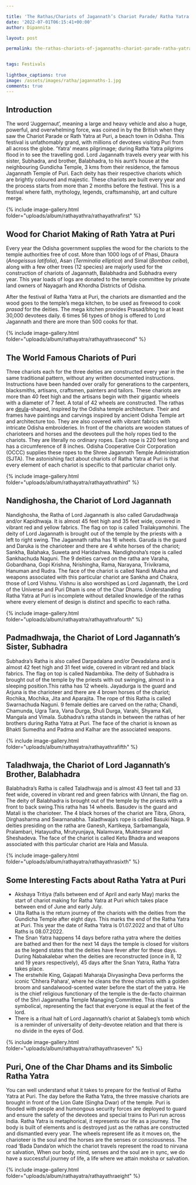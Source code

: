 ```yaml
---

title: 'The Rathas/Chariots of Jagannath’s Chariot Parade/ Ratha Yatra at Puri'
date: '2022-07-01T06:15:41+00:00'
author: Dipannita

layout: post

permalink: the-rathas-chariots-of-jagannaths-chariot-parade-ratha-yatra-at-puri/


tags: Festivals
   
lightbox_captions: true
image: /assets/images/ratha/jagannaths-1.jpg    
comments: true   
--- 
```


## Introduction

The word ‘Juggernaut’, meaning a large and heavy vehicle and also a huge, powerful, and overwhelming force, was coined in by the British when they saw the Chariot Parade or Rath Yatra at Puri, a beach town in Odisha. This festival is unfathomably grand, with millions of devotees visiting Puri from all across the globe. ‘Yatra’ means pilgrimage; during Ratha Yatra pilgrims flood in to see the travelling god. Lord Jagannath travels every year with his sister, Subhadra, and brother, Balabhadra, to his aunt’s house at the neighbouring Gundicha Temple, 3 kms from their residence, the famous Jagannath Temple of Puri. Each deity has their respective chariots which are brightly coloured and majestic. These chariots are built every year and the process starts from more than 2 months before the festival. This is a festival where faith, mythology, legends, craftsmanship, art and culture merge.

{% include image-gallery.html folder="uploads/album/rathayathra/rathayathrafirst" %}

## Wood for Chariot Making of Rath Yatra at Puri

Every year the Odisha government supplies the wood for the chariots to the temple authorities free of cost. More than 1000 logs of of Phasi, Dhaura (*Anogeissus latifolia*), Asan (*Terminalia elliptica*) and Simal (*Bombax ceiba*), along with a few other trees (12 species) are majorly used for the construction of chariots of Jagannath, Balabhadra and Subhadra every year. This year loads of logs are donated to the temple committee by private land owners of Nayagarh and Khordha Districts of Odisha.

After the festival of Ratha Yatra at Puri, the chariots are dismantled and the wood goes to the temple’s mega kitchen, to be used as firewood to cook *prasad* for the deities. The mega kitchen provides Prasad/bhog to at least 30,000 devotees daily. 6 times 56 types of bhog is offered to Lord Jagannath and there are more than 500 cooks for that.

{% include image-gallery.html folder="uploads/album/rathayatra/rathayathrasecond" %}



## The World Famous Chariots of Puri

Three chariots each for the three deities are constructed every year in the same traditional pattern, without any written documented instructions. Instructions have been handed over orally for generations to the carpenters, blacksmiths, artisans, craftsmen, painters and tailors. These chariots are more than 40 feet high and the artisans begin with their gigantic wheels with a diameter of 7 feet. A total of 42 wheels are constructed. The rathas are [deula](https://en.wikipedia.org/wiki/Deula)-shaped, inspired by the Odisha temple architecture. Their and frames have paintings and carvings inspired by ancient Odisha Temple art and architecture too. They are also covered with vibrant fabrics with intricate Odisha embroideries. In front of the chariots are wooden statues of charioteers and horses and the devotees pull the holy ropes tied to the chariots. They are literally no ordinary ropes. Each rope is 220 feet long and has a circumference of 8 inches. Odisha Cooperative Coir Corporation (OCCC) supplies these ropes to the Shree Jagannath Temple Administration (SJTA). The astonishing fact about chariots of Ratha Yatra at Puri is that every element of each chariot is specific to that particular chariot only.

{% include image-gallery.html folder="uploads/album/rathayatra/rathayathrathird" %}


## Nandighosha, the Chariot of Lord Jagannath

Nandighosha, the Ratha of Lord Jagannath is also called Garudadhwaja and/or Kapidhwaja. It is almost 45 feet high and 35 feet wide, covered in vibrant red and yellow fabrics. The flag on top is called Trailakyamohini. The deity of Lord Jagannath is brought out of the temple by the priests with a left to right swing. The Jagannath ratha has 16 wheels. Garuda is the guard and Daruka is the charioteer and there are 4 white horses of the chariot; Sankha, Balahaka, Suweta and Haridashwa. Nandighosha’s rope is called Sankhachuda Naguni. The 9 deities carved on the ratha are Varaha, Gobardhana, Gopi Krishna, Nrishingha, Rama, Narayana, Trivikrama, Hanuman and Rudra. The face of the chariot is called Nandi Mukha and weapons associated with this particular chariot are Sankha and Chakra, those of Lord Vishnu. Vishnu is also worshiped as Lord Jagannath, the Lord of the Universe and Puri Dham is one of the Char Dhams. Understanding Ratha Yatra at Puri is incomplete without detailed knowledge of the rathas where every element of design is distinct and specific to each ratha.

{% include image-gallery.html folder="uploads/album/rathayatra/rathayathrafourth" %}

## Padmadhwaja, the Chariot of Lord Jagannath’s Sister, Subhadra

Subhadra’s Ratha is also called Darpadalana and/or Devadalana and is almost 42 feet high and 31 feet wide, covered in vibrant red and black fabrics. The flag on top is called Nadambika. The deity of Subhadra is brought out of the temple by the priests with out swinging, almost in a sleeping position.This ratha has 12 wheels. Jayadurga is the guard and Arjuna is the charioteer and there are 4 brown horses of the chariot; Rochika, Mochika, Jita and Aparajita. The rope of this Ratha is called Swarnachuda Naguni. 9 female deities are carved on the ratha; Chandi, Chamunda, Ugra Tara, Vana Durga, Shuli Durga, Varahi, Shyama Kali, Mangala and Vimala. Subhadra’s ratha stands in between the rathas of her brothers during Ratha Yatra at Puri. The face of the chariot is known as Bhakti Sumedha and Padma and Kalhar are the associated weapons.

{% include image-gallery.html folder="uploads/album/rathayatra/rathayathrafifth" %}

## Taladhwaja, the Chariot of Lord Jagannath’s Brother, Balabhadra

Balabhadra’s Ratha is called Taladhwaja and is almost 43 feet tall and 33 feet wide, covered in vibrant red and green fabrics with Unnani, the flag on. The deity of Balabhadra is brought out of the temple by the priests with a front to back swing.This ratha has 14 wheels. Basudev is the guard and Matali is the charioteer. The 4 black horses of the chariot are Tibra, Ghora, Dirghasharma and Swarnanabha. Taladhwaja’s rope is called Basuki Naga. 9 deities presiding on the ratha are Ganesh, Kartikeya, Sarbamangala, Pralambari, Hatayudha, Mrutyunjaya, Nalamvara, Mukteswar and Sheshadeva. The face of the chariot is called Ketu Bhadra and weapons associated with this particular chariot are Hala and Masula.

{% include image-gallery.html folder="uploads/album/rathayatra/rathayathrasixth" %}

## Some Interesting Facts about Ratha Yatra at Puri

- Akshaya Tritiya (falls between end of April and early May) marks the start of chariot making for Ratha Yatra at Puri which takes place between end of June and early July.
- Ulta Ratha is the return journey of the chariots with the deities from the Gundicha Temple after eight days. This marks the end of the Ratha Yatra at Puri. This year the date of Ratha Yatra is 01.07.2022 and that of Ulto Raths is 08.07.2022.
- The Snan Yatra happens 14 days before ratha yatra where the deities are bathed and then for the next 14 days the temple is closed for visitors as the legend states that the deities have fever after for these days. During Nabakalebar when the deities are reconstructed (once in 8, 12 and 19 years respectively), 45 days after the Snan Yatra, Ratha Yatra takes place.
- The erstwhile King, Gajapati Maharaja Divyasingha Deva performs the iconic ‘Chhera Pahara’, where he cleans the three chariots with a golden broom and sandalwood-scented water before the start of the yatra. He is the chief religious functionary of the temple is the de-facto chairman of the Shri Jagannatha Temple Managing Committee. This ritual is symbolical, representing the fact that everyone is equal at the feet of the lord.
- There is a ritual halt of Lord Jagannath’s chariot at Salabeg’s tomb which is a reminder of universality of deity-devotee relation and that there is no divide in the eyes of God.

{% include image-gallery.html folder="uploads/album/rathayatra/rathayathraseven" %}

## Puri, One of the Char Dhams and its Simbolic Ratha Yatra

You can well understand what it takes to prepare for the festival of Ratha Yatra at Puri. The day before the Ratha Yatra, the three massive chariots are brought in front of the Lion Gate (Singha Dwar) of the temple. Puri is flooded with people and humongous security forces are deployed to guard and ensure the safety of the devotees and special trains to Puri run across India. Ratha Yatra is metaphorical, it represents our life as a journey. The body is built of elements and is destroyed just as the rathas are constructed and dismantled every year. The wheels represent life as it moves on, the charioteer is the soul and the horses are the senses or consciousness. The road ‘Bada Danda’on which the chariot travels represent the road to nirvana or salvation, When our body, mind, senses and the soul are in sync, we do have a successful journey of life, a life where we attain moksha or salvation.

{% include image-gallery.html folder="uploads/album/rathayatra/rathayathraeight" %}